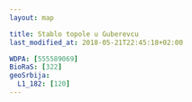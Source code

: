 ```yaml
---
layout: map

title: Stablo topole u Guberevcu
last_modified_at: 2018-05-21T22:45:18+02:00

WDPA: [555589069]
BioRaS: [322]
geoSrbija:
  L1_182: [120]
---
```

